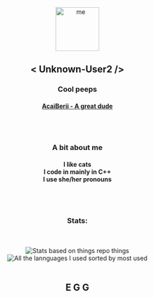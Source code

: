 <div align="center">
  <img alt="me" width="100" src="https://avatars.githubusercontent.com/u/46464404?v=4"><h2>< Unknown-User2 /></h2>
  <h3>Cool peeps</h3>
  <h4><a href="https://github.com/AcaiBerii">AcaiBerii - A great dude</a></h4>
  <h4>
  <br><br>

  <h3>A bit about me</h3>
  <h4>I like cats<br>
  I code in mainly in C++<br>
  I use she/her pronouns</h4>
  <br><br>

  <h3>Stats:</h3>
  <br><br>
  <img alt="Stats based on things repo things" src="https://raw.githubusercontent.com/Unknown-User2/github-stats/master/generated/overview.svg">
  <img alt="All the lannguages I used sorted by most used" src="https://raw.githubusercontent.com/Unknown-User2/github-stats/master/generated/languages.svg">
  <br><br>

  <img href="https://avatars.githubusercontent.com/u/81579876?s=200&v=4">
  <br>
  <h2><a src="https://github.com/EggOrg">E G G</a></h2>
</div>
